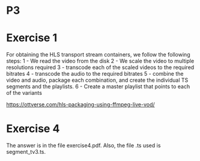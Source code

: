 # P3
# Exercise 1

For obtaining the HLS transport stream containers, we follow the following steps:
  1 - We read the video from the disk
  2 - We scale the video to multiple resolutions required
  3 - transcode each of the scaled videos to the required bitrates
  4 - transcode the audio to the required bitrates
  5 - combine the video and audio, package each combination, and create the individual TS segments and the playlists.
  6 - Create a master playlist that points to each of the variants
  
https://ottverse.com/hls-packaging-using-ffmpeg-live-vod/

# Exercise 4
The answer is in the file exercise4.pdf. Also, the file .ts used is segment_tv3.ts.
